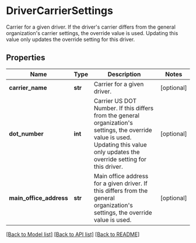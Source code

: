 # DriverCarrierSettings

Carrier for a given driver. If the driver's carrier differs from the general organization's carrier settings, the override value is used. Updating this value only updates the override setting for this driver.
## Properties
Name | Type | Description | Notes
------------ | ------------- | ------------- | -------------
**carrier_name** | **str** | Carrier for a given driver. | [optional] 
**dot_number** | **int** | Carrier US DOT Number. If this differs from the general organization&#39;s settings, the override value is used. Updating this value only updates the override setting for this driver. | [optional] 
**main_office_address** | **str** | Main office address for a given driver. If this differs from the general organization&#39;s settings, the override value is used.  | [optional] 

[[Back to Model list]](../README.md#documentation-for-models) [[Back to API list]](../README.md#documentation-for-api-endpoints) [[Back to README]](../README.md)


